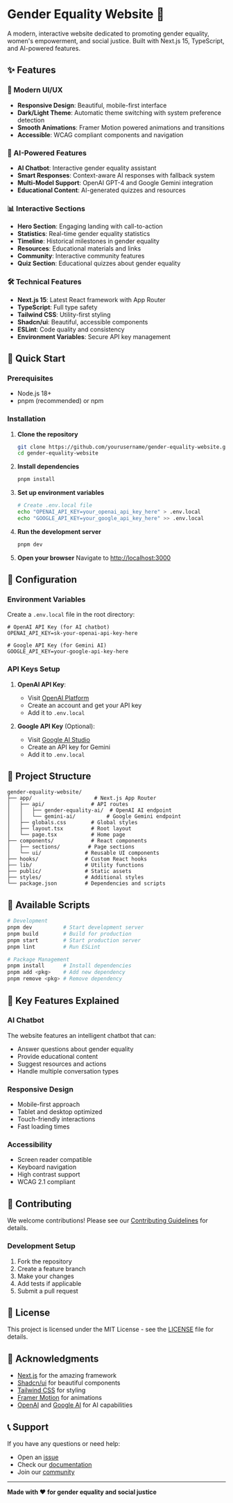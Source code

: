 # Gender Equality Website 🌟

A modern, interactive website dedicated to promoting gender equality, women's empowerment, and social justice. Built with Next.js 15, TypeScript, and AI-powered features.

## ✨ Features

### 🎨 Modern UI/UX
- **Responsive Design**: Beautiful, mobile-first interface
- **Dark/Light Theme**: Automatic theme switching with system preference detection
- **Smooth Animations**: Framer Motion powered animations and transitions
- **Accessible**: WCAG compliant components and navigation

### 🤖 AI-Powered Features
- **AI Chatbot**: Interactive gender equality assistant
- **Smart Responses**: Context-aware AI responses with fallback system
- **Multi-Model Support**: OpenAI GPT-4 and Google Gemini integration
- **Educational Content**: AI-generated quizzes and resources

### 📊 Interactive Sections
- **Hero Section**: Engaging landing with call-to-action
- **Statistics**: Real-time gender equality statistics
- **Timeline**: Historical milestones in gender equality
- **Resources**: Educational materials and links
- **Community**: Interactive community features
- **Quiz Section**: Educational quizzes about gender equality

### 🛠 Technical Features
- **Next.js 15**: Latest React framework with App Router
- **TypeScript**: Full type safety
- **Tailwind CSS**: Utility-first styling
- **Shadcn/ui**: Beautiful, accessible components
- **ESLint**: Code quality and consistency
- **Environment Variables**: Secure API key management

## 🚀 Quick Start

### Prerequisites
- Node.js 18+ 
- pnpm (recommended) or npm

### Installation

1. **Clone the repository**
   ```bash
   git clone https://github.com/yourusername/gender-equality-website.git
   cd gender-equality-website
   ```

2. **Install dependencies**
   ```bash
   pnpm install
   ```

3. **Set up environment variables**
   ```bash
   # Create .env.local file
   echo "OPENAI_API_KEY=your_openai_api_key_here" > .env.local
   echo "GOOGLE_API_KEY=your_google_api_key_here" >> .env.local
   ```

4. **Run the development server**
   ```bash
   pnpm dev
   ```

5. **Open your browser**
   Navigate to [http://localhost:3000](http://localhost:3000)

## 🔧 Configuration

### Environment Variables

Create a `.env.local` file in the root directory:

```env
# OpenAI API Key (for AI chatbot)
OPENAI_API_KEY=sk-your-openai-api-key-here

# Google API Key (for Gemini AI)
GOOGLE_API_KEY=your-google-api-key-here
```

### API Keys Setup

1. **OpenAI API Key**:
   - Visit [OpenAI Platform](https://platform.openai.com/)
   - Create an account and get your API key
   - Add it to `.env.local`

2. **Google API Key** (Optional):
   - Visit [Google AI Studio](https://makersuite.google.com/app/apikey)
   - Create an API key for Gemini
   - Add it to `.env.local`

## 📁 Project Structure

```
gender-equality-website/
├── app/                    # Next.js App Router
│   ├── api/               # API routes
│   │   ├── gender-equality-ai/  # OpenAI AI endpoint
│   │   └── gemini-ai/          # Google Gemini endpoint
│   ├── globals.css        # Global styles
│   ├── layout.tsx         # Root layout
│   └── page.tsx           # Home page
├── components/            # React components
│   ├── sections/         # Page sections
│   └── ui/              # Reusable UI components
├── hooks/               # Custom React hooks
├── lib/                 # Utility functions
├── public/              # Static assets
├── styles/              # Additional styles
└── package.json         # Dependencies and scripts
```

## 🎯 Available Scripts

```bash
# Development
pnpm dev          # Start development server
pnpm build        # Build for production
pnpm start        # Start production server
pnpm lint         # Run ESLint

# Package Management
pnpm install      # Install dependencies
pnpm add <pkg>    # Add new dependency
pnpm remove <pkg> # Remove dependency
```

## 🌟 Key Features Explained

### AI Chatbot
The website features an intelligent chatbot that can:
- Answer questions about gender equality
- Provide educational content
- Suggest resources and actions
- Handle multiple conversation types

### Responsive Design
- Mobile-first approach
- Tablet and desktop optimized
- Touch-friendly interactions
- Fast loading times

### Accessibility
- Screen reader compatible
- Keyboard navigation
- High contrast support
- WCAG 2.1 compliant

## 🤝 Contributing

We welcome contributions! Please see our [Contributing Guidelines](CONTRIBUTING.md) for details.

### Development Setup
1. Fork the repository
2. Create a feature branch
3. Make your changes
4. Add tests if applicable
5. Submit a pull request

## 📄 License

This project is licensed under the MIT License - see the [LICENSE](LICENSE) file for details.

## 🙏 Acknowledgments

- [Next.js](https://nextjs.org/) for the amazing framework
- [Shadcn/ui](https://ui.shadcn.com/) for beautiful components
- [Tailwind CSS](https://tailwindcss.com/) for styling
- [Framer Motion](https://www.framer.com/motion/) for animations
- [OpenAI](https://openai.com/) and [Google AI](https://ai.google/) for AI capabilities

## 📞 Support

If you have any questions or need help:
- Open an [issue](https://github.com/yourusername/gender-equality-website/issues)
- Check our [documentation](docs/)
- Join our [community](community/)

---

**Made with ❤️ for gender equality and social justice** 